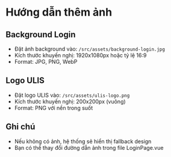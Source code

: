 # Hướng dẫn thêm ảnh

## Background Login
- Đặt ảnh background vào: `/src/assets/background-login.jpg`
- Kích thước khuyến nghị: 1920x1080px hoặc tỷ lệ 16:9
- Format: JPG, PNG, WebP

## Logo ULIS
- Đặt logo ULIS vào: `/src/assets/ulis-logo.png`
- Kích thước khuyến nghị: 200x200px (vuông)
- Format: PNG với nền trong suốt

## Ghi chú
- Nếu không có ảnh, hệ thống sẽ hiển thị fallback design
- Bạn có thể thay đổi đường dẫn ảnh trong file LoginPage.vue
